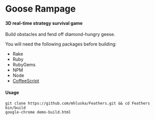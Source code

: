 Goose Rampage
=============

#### 3D real-time strategy survival game ####
Build obstacles and fend off diamond-hungry geese.

You will need the following packages before building:
* Rake
* Ruby
* RubyGems
* NPM
* Node
* [CoffeeScript](https://github.com/jashkenas/coffee-script)

#### Usage ####
    git clone https://github.com/mhluska/Feathers.git && cd Feathers 
    bin/build
    google-chrome demo-build.html
